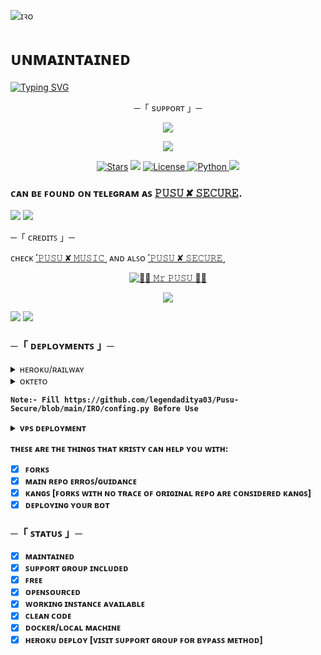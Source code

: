 ![ɪꝛᴏ](https://telegra.ph/file/adbd6b9e64b77a3afa8c8.jpg)
# ᴜɴᴍᴀɪɴᴛᴀɪɴᴇᴅ

[![Typing SVG](https://readme-typing-svg.herokuapp.com/?lines=WELCOME+TO+PUSU+X+SECURE+BOT)](https://github.com/legendaditya03/Pusu-Secure)

<p align="center">
    ─「 sᴜᴩᴩᴏʀᴛ 」─
</p>

</h3>
<p align="center">
<a href="https://telegram.me/pusu_world"><img src="https://img.shields.io/badge/-Support%20Group-blue.svg?style=for-the-badge&logo=Telegram"></a>
</p>
<p align="center">
<a href="https://telegram.me/pusu_world01"><img src="https://img.shields.io/badge/-Support%20Channel-blue.svg?style=for-the-badge&logo=Telegram"></a>
</p>

<p align="center">
<a href="https://github.com/legendaditya03/Pusu-Secure/stargazers"><img src="https://img.shields.io/github/stars/legendaditya03/Pusu-Secure?color=black&logo=github&logoColor=black&style=for-the-badge" alt="Stars" /></a>
<a href="https://github.com/legendaditya03/Pusu-Secure/network/members"> <img src="https://img.shields.io/github/forks/legendaditya03/Pusu-Secure?color=black&logo=github&logoColor=black&style=for-the-badge" /></a>
<a href="https://github.com/legendaditya03/Pusu-Secure/blob/master/LICENSE"> <img src="https://img.shields.io/badge/License-MIT-blueviolet?style=for-the-badge" alt="License" /> </a>
<a href="https://www.python.org/"> <img src="https://img.shields.io/badge/Written%20in-Python-orange?style=for-the-badge&logo=python" alt="Python" /> </a>
<a href="https://github.com/legendaditya03/Pusu-Secure/commits/IR-O"> <img src="https://img.shields.io/github/last-commit/legendaditya03/Pusu-Secure?color=blue&logo=github&logoColor=green&style=for-the-badge" /></a>
</p>


### ᴄᴀɴ ʙᴇ ꜰᴏᴜɴᴅ ᴏɴ ᴛᴇʟᴇɢʀᴀᴍ ᴀꜱ [𝙿𝚄𝚂𝚄 ✘ 𝚂𝙴𝙲𝚄𝚁𝙴](https://t.me/PusuXSecure_Bot).

<img src="https://user-images.githubusercontent.com/73097560/115834477-dbab4500-a447-11eb-908a-139a6edaec5c.gif"> <img src="https://user-images.githubusercontent.com/73097560/115834477-dbab4500-a447-11eb-908a-139a6edaec5c.gif">


─「 ᴄʀᴇᴅɪᴛꜱ 」─ 


ᴄʜᴇᴄᴋ [˹𝙿𝚄𝚂𝚄 ✘ 𝙼𝚄𝚂𝙸𝙲˼](https://t.me/PusuXMusic_Bot) ᴀɴᴅ ᴀʟꜱᴏ [˹𝙿𝚄𝚂𝚄 ✘ 𝚂𝙴𝙲𝚄𝚁𝙴˼](https://t.me/PusuXSecure_Bot)


<p align="center">
<a href="https://github.com/legendaditya03"> <img src="https://img.shields.io/badge/🌹🌹 𝙼𝚛 𝙿𝚄𝚂𝚄 🌹🌹-black?style=for-the-badge&logo=github" alt="🌹🌹 𝙼𝚛 𝙿𝚄𝚂𝚄 🌹🌹" /> </a>
<p align="center">
<a href="https://telegram.me/legend_pusu"><img src="https://img.shields.io/badge/-🌹🌹 𝙼𝚛 𝙿𝚄𝚂𝚄 🌹🌹%20-blue.svg?style=for-the-badge&logo=Telegram"></a>
</p>

<img src="https://user-images.githubusercontent.com/73097560/115834477-dbab4500-a447-11eb-908a-139a6edaec5c.gif"> <img src="https://user-images.githubusercontent.com/73097560/115834477-dbab4500-a447-11eb-908a-139a6edaec5c.gif">

###      ─「 ᴅᴇᴘʟᴏʏᴍᴇɴᴛꜱ 」─

<details>
	<summary>ʜᴇʀᴏᴋᴜ/ʀᴀɪʟᴡᴀʏ</summary>
	<br>
	<b>
ᴛʜᴇ ᴇᴀꜱɪᴇꜱᴛ ᴡᴀʏ ᴛᴏ ᴅᴇᴘʟᴏʏ ᴛʜɪꜱ ʙᴏᴛ ɪꜱ ᴠɪᴀ ʜᴇʀᴏᴋᴜ.
		ɪɴ ᴏʀᴅᴇʀ ᴛᴏ ᴅᴇᴘʟᴏʏ, ʏᴏᴜ ᴊᴜꜱᴛ ʜᴀᴠᴇ ꜰɪʟʟ ᴛʜᴇ ɴᴇᴄᴇꜱꜱᴀʀʏ ᴇɴᴠɪʀᴏɴᴍᴇɴᴛ ᴠᴀʀɪᴀʙʟᴇꜱ ᴀɴᴅ ᴅᴏɴᴇ!</b>
	
  <h1>
    <p align="center">
        <a href="https://dashboard.heroku.com/new?template=https://github.com/legendaditya03/Pusu-Secure">
            <img src="https://www.herokucdn.com/deploy/button.svg" alt="Deploy">
        </a>
</h1>
</details> 






<details>
	<summary>ᴏᴋᴛᴇᴛᴏ</summary>
	<br>
	<b>
ᴄʟɪᴄᴋ ᴏɴ ᴛʜᴇ ʙᴜᴛᴛᴏɴ ᴛᴏ ᴅᴇᴘʟᴏʏ ᴛᴏ ᴏᴋᴛᴇᴛᴏ.
	
  <h1>
    <p align="center">
        <a href="https://cloud.okteto.com/deploy?repository=https://github.com/legendaditya03/Pusu-Secure">
            <img src="https://img.shields.io/badge/Deploy%20On%20Okteto-informational?style=for-the-badge&logo=Okteto" alt="Deploy">
        </a>
</h1>
</details> 

	Note:- Fill https://github.com/legendaditya03/Pusu-Secure/blob/main/IRO/confing.py Before Use
	
<details>
	<summary> ᴠᴘꜱ ᴅᴇᴘʟᴏʏᴍᴇɴᴛ </summary>

`sudo apt-get update -y && apt-get upgrade -y`

`sudo apt-get -y install git`
	
`sudo pip3 install -U pip`

`git clone https://github.com/legendaditya03/Pusu-Secure && cd Pusu-Secure

`pip3 install --upgrade pip setuptools`

`pip3 install -U -r requirements.txt`

`sudo apt install tmux && tmux`

`python3 -m IRO`
	
HERE YOU GO IRO IS DEPLOYED🥀

</details> 




ᴛʜᴇꜱᴇ ᴀʀᴇ ᴛʜᴇ ᴛʜɪɴɢꜱ ᴛʜᴀᴛ ᴋʀɪꜱᴛʏ ᴄᴀɴ ʜᴇʟᴘ ʏᴏᴜ ᴡɪᴛʜ:

+ [x] ꜰᴏʀᴋꜱ
+ [x] ᴍᴀɪɴ ʀᴇᴘᴏ ᴇʀʀᴏꜱ/ɢᴜɪᴅᴀɴᴄᴇ
+ [x] ᴋᴀɴɢꜱ [ꜰᴏʀᴋꜱ ᴡɪᴛʜ ɴᴏ ᴛʀᴀᴄᴇ ᴏꜰ ᴏʀɪɢɪɴᴀʟ ʀᴇᴘᴏ ᴀʀᴇ ᴄᴏɴꜱɪᴅᴇʀᴇᴅ ᴋᴀɴɢꜱ]
+ [x] ᴅᴇᴘʟᴏʏɪɴɢ ʏᴏᴜʀ ʙᴏᴛ	
	
###      ─「 ꜱᴛᴀᴛᴜꜱ 」─

+ [x] ᴍᴀɪɴᴛᴀɪɴᴇᴅ
+ [x] ꜱᴜᴘᴘᴏʀᴛ ɢʀᴏᴜᴘ ɪɴᴄʟᴜᴅᴇᴅ
+ [x] ꜰʀᴇᴇ
+ [x] ᴏᴘᴇɴꜱᴏᴜʀᴄᴇᴅ
+ [x] ᴡᴏʀᴋɪɴɢ ɪɴꜱᴛᴀɴᴄᴇ ᴀᴠᴀɪʟᴀʙʟᴇ
+ [x] ᴄʟᴇᴀɴ ᴄᴏᴅᴇ
+ [x] ᴅᴏᴄᴋᴇʀ/ʟᴏᴄᴀʟ ᴍᴀᴄʜɪɴᴇ
+ [x] ʜᴇʀᴏᴋᴜ ᴅᴇᴘʟᴏʏ [ᴠɪꜱɪᴛ ꜱᴜᴘᴘᴏʀᴛ ɢʀᴏᴜᴘ ꜰᴏʀ ʙʏᴘᴀꜱꜱ ᴍᴇᴛʜᴏᴅ]
